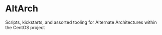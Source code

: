# AltArch
Scripts, kickstarts, and assorted tooling for Alternate Architectures within the CentOS project

